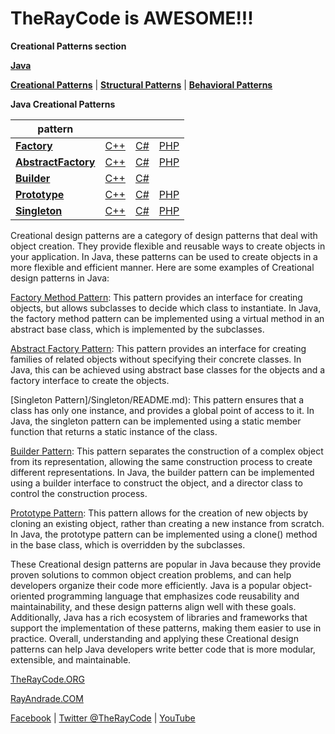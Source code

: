 # TheRayCode is AWESOME!!!

**Creational Patterns section**

**[Java](../README.md)** 

**[Creational Patterns](./README.md)** | **[Structural Patterns](../Structural/README.md)** | **[Behavioral Patterns](../Behavioral/README.md)**

**Java Creational Patterns**

| pattern | | | |
|----|---|---|---|
|**[Factory](./Factory/README.md)** | [C++](../../CPP/Creational/Factory/README.md) | [C#](../../Csharp/Creational/Factory/README.md) | [PHP](../../PHP/Creational/Factory/README.md) |
|**[AbstractFactory](./AbstractFactory/README.md)** | [C++](../../CPP/Creational/AbstractFactory/README.md) | [C#](../../Csharp/Creational/AbstractFactory/README.md) | [PHP](../../PHP/Creational/AbstractFactory/README.md) |
|**[Builder](./Builder/README.md)** | [C++](../../CPP/Creational/Builder/README.md) | [C#](../../Csharp/Creational/Builder/README.md) |  | [PHP](../../PHP/Creational/Builder/README.md) |
|**[Prototype](./Prototype/README.md)** | [C++](../../CPP/Creational/Prototype/README.md) | [C#](../../Csharp/Creational/Prototype/README.md) | [PHP](../../PHP/Creational/Prototype/README.md) |
|**[Singleton](./Singleton/README.md)** | [C++](../../CPP/Creational/Singleton/README.md) | [C#](../../Csharp/Creational/Singleton/README.md) | [PHP](../../PHP/Creational/Singleton/README.md) |


Creational design patterns are a category of design patterns that deal with object creation. They provide flexible and reusable ways to create objects in your application. In Java, these patterns can be used to create objects in a more flexible and efficient manner. Here are some examples of Creational design patterns in Java:

[Factory Method Pattern](./Factory/README.md): This pattern provides an interface for creating objects, but allows subclasses to decide which class to instantiate. In Java, the factory method pattern can be implemented using a virtual method in an abstract base class, which is implemented by the subclasses.

[Abstract Factory Pattern](./AbstractFactory/README.md): This pattern provides an interface for creating families of related objects without specifying their concrete classes. In Java, this can be achieved using abstract base classes for the objects and a factory interface to create the objects.

[Singleton Pattern]/Singleton/README.md): This pattern ensures that a class has only one instance, and provides a global point of access to it. In Java, the singleton pattern can be implemented using a static member function that returns a static instance of the class.

[Builder Pattern](./Builder/README.md): This pattern separates the construction of a complex object from its representation, allowing the same construction process to create different representations. In Java, the builder pattern can be implemented using a builder interface to construct the object, and a director class to control the construction process.

[Prototype Pattern](./Prototype/README.md): This pattern allows for the creation of new objects by cloning an existing object, rather than creating a new instance from scratch. In Java, the prototype pattern can be implemented using a clone() method in the base class, which is overridden by the subclasses.

These Creational design patterns are popular in Java because they provide proven solutions to common object creation problems, and can help developers organize their code more efficiently. Java is a popular object-oriented programming language that emphasizes code reusability and maintainability, and these design patterns align well with these goals. Additionally, Java has a rich ecosystem of libraries and frameworks that support the implementation of these patterns, making them easier to use in practice. Overall, understanding and applying these Creational design patterns can help Java developers write better code that is more modular, extensible, and maintainable.

[TheRayCode.ORG](https://www.TheRayCode.org)

[RayAndrade.COM](https://www.RayAndrade.com)

[Facebook](https://www.facebook.com/TheRayCode/) | [Twitter @TheRayCode](https://www.twitter.com/TheRayCode/) | [YouTube](https://www.youtube.com/TheRayCode/) 
